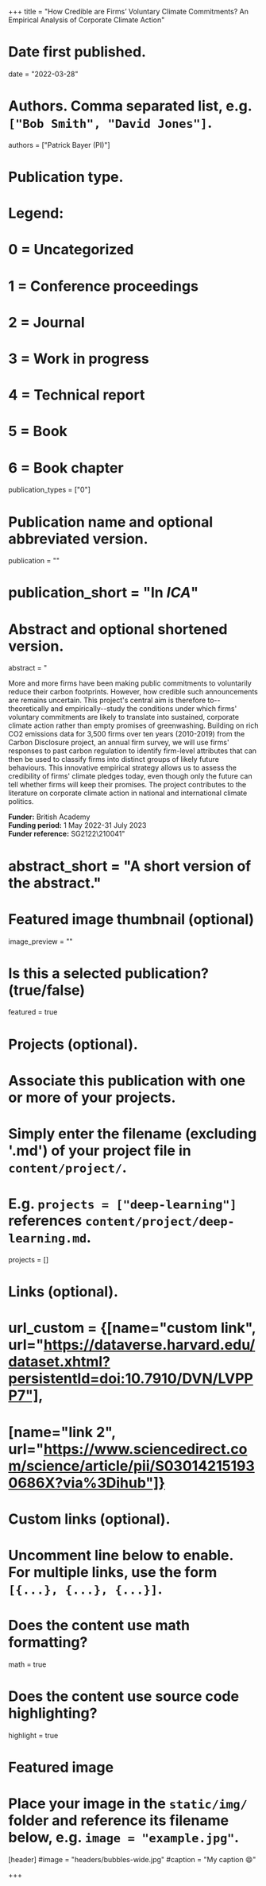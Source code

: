 +++
title = "How Credible are Firms’ Voluntary Climate Commitments? An Empirical Analysis of Corporate Climate Action"

# Date first published.
date = "2022-03-28"

# Authors. Comma separated list, e.g. `["Bob Smith", "David Jones"]`.
authors = ["Patrick Bayer (PI)"]

# Publication type.
# Legend:
# 0 = Uncategorized
# 1 = Conference proceedings
# 2 = Journal
# 3 = Work in progress
# 4 = Technical report
# 5 = Book
# 6 = Book chapter
publication_types = ["0"]

# Publication name and optional abbreviated version.
publication = ""
# publication_short = "In *ICA*"

# Abstract and optional shortened version.
abstract = "<p> More and more firms have been making public commitments to voluntarily reduce their carbon footprints. However, how credible such announcements are remains uncertain. This project's central aim is therefore to--theoretically and empirically--study the conditions under which firms' voluntary commitments are likely to translate into sustained, corporate climate action rather than empty promises of greenwashing. Building on rich CO2 emissions data for 3,500 firms over ten years (2010-2019) from the Carbon Disclosure project, an annual firm survey, we will use firms' responses to past carbon regulation to identify firm-level attributes that can then be used to classify firms into distinct groups of likely future behaviours. This innovative empirical strategy allows us to assess the credibility of firms' climate pledges today, even though only the future can tell whether firms will keep their promises. The project contributes to the literature on corporate climate action in national and international climate politics. </p> <b> Funder:</b> British Academy <br> <b> Funding period:</b> 1 May 2022-31 July 2023 <br> <b> Funder reference:</b> SG2122\210041"

# abstract_short = "A short version of the abstract."

# Featured image thumbnail (optional)
image_preview = ""

# Is this a selected publication? (true/false)
featured = true

# Projects (optional).
#   Associate this publication with one or more of your projects.
#   Simply enter the filename (excluding '.md') of your project file in `content/project/`.
#   E.g. `projects = ["deep-learning"]` references `content/project/deep-learning.md`.
projects = []

# Links (optional).
# url_custom = {[name="custom link", url="https://dataverse.harvard.edu/dataset.xhtml?persistentId=doi:10.7910/DVN/LVPPP7"],
#             [name="link 2", url="https://www.sciencedirect.com/science/article/pii/S030142151930686X?via%3Dihub"]}


# Custom links (optional).
#   Uncomment line below to enable. For multiple links, use the form `[{...}, {...}, {...}]`.
 


# Does the content use math formatting?
math = true

# Does the content use source code highlighting?
highlight = true

# Featured image
# Place your image in the `static/img/` folder and reference its filename below, e.g. `image = "example.jpg"`.
[header]
#image = "headers/bubbles-wide.jpg"
#caption = "My caption 😄"

+++
